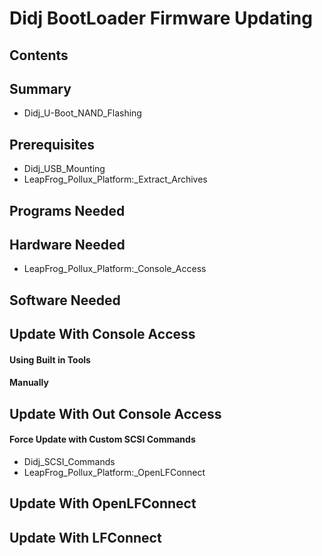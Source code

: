 # Didj BootLoader Firmware Updating
## Contents
## Summary
* Didj_U-Boot_NAND_Flashing
## Prerequisites
* Didj_USB_Mounting
* LeapFrog_Pollux_Platform:_Extract_Archives
## Programs Needed
## Hardware Needed
* LeapFrog_Pollux_Platform:_Console_Access
## Software Needed
## Update With Console Access
#### Using Built in Tools
#### Manually
## Update With Out Console Access
#### Force Update with Custom SCSI Commands
* Didj_SCSI_Commands
* LeapFrog_Pollux_Platform:_OpenLFConnect
## Update With OpenLFConnect
## Update With LFConnect
